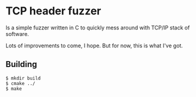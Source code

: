 # TCP header fuzzer

Is a simple fuzzer written in C to quickly mess around with
TCP/IP stack of software.

Lots of improvements to come, I hope. But for now, this is what I've got.

## Building

```
$ mkdir build
$ cmake ../
$ make
```
